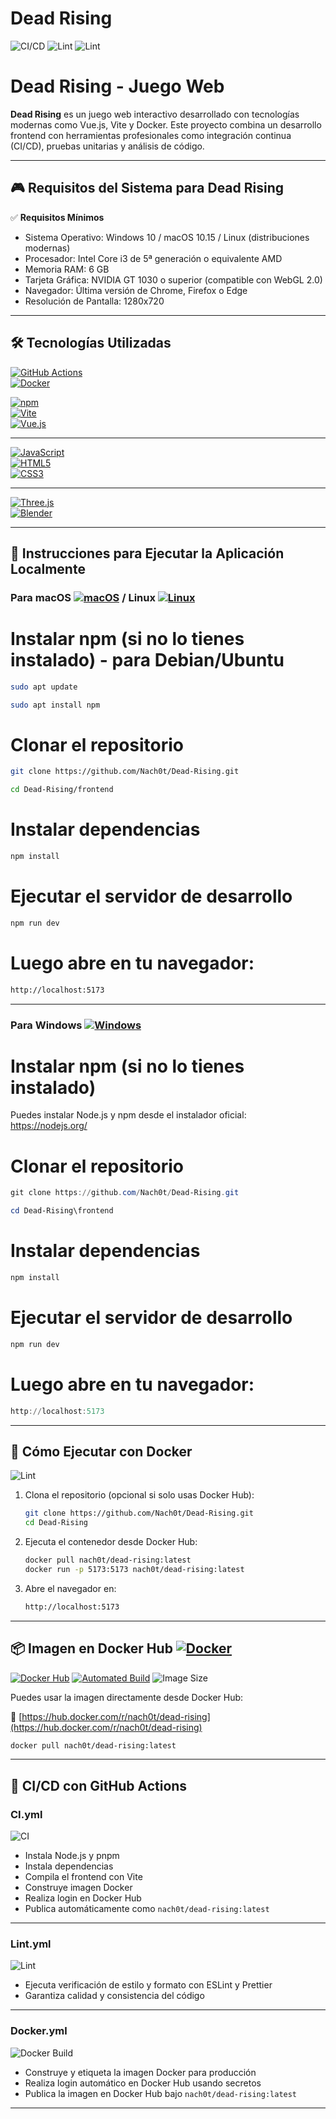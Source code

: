 # Dead Rising

![CI/CD](https://github.com/Nach0t/Dead-Rising/actions/workflows/CI.yml/badge.svg)
![Lint](https://github.com/Nach0t/Dead-Rising/actions/workflows/Lint.yml/badge.svg)
![Lint](https://github.com/Nach0t/Dead-Rising/actions/workflows/docker.yml/badge.svg)


# Dead Rising - Juego Web

**Dead Rising** es un juego web interactivo desarrollado con tecnologías modernas como Vue.js, Vite y Docker. Este proyecto combina un desarrollo frontend con herramientas profesionales como integración continua (CI/CD), pruebas unitarias y análisis de código.

---

## 🎮 Requisitos del Sistema para Dead Rising

✅ **Requisitos Mínimos**
- Sistema Operativo: Windows 10 / macOS 10.15 / Linux (distribuciones modernas)
- Procesador: Intel Core i3 de 5ª generación o equivalente AMD
- Memoria RAM: 6 GB
- Tarjeta Gráfica: NVIDIA GT 1030 o superior (compatible con WebGL 2.0)
- Navegador: Última versión de Chrome, Firefox o Edge
- Resolución de Pantalla: 1280x720

---

## 🛠 Tecnologías Utilizadas

[![GitHub Actions](https://img.shields.io/badge/GitHub%20Actions-2088FF?style=for-the-badge&logo=github-actions&logoColor=white)](https://github.com/features/actions)  
[![Docker](https://img.shields.io/badge/Docker-2496ED?style=for-the-badge&logo=docker&logoColor=white)](https://www.docker.com/)

[![npm](https://img.shields.io/badge/npm-CB0000?style=for-the-badge&logo=npm&logoColor=white)](https://www.npmjs.com/)  
[![Vite](https://img.shields.io/badge/Vite-646CFF?style=for-the-badge&logo=vite&logoColor=FFD62E)](https://vitejs.dev/)  
[![Vue.js](https://img.shields.io/badge/Vue.js-35495E?style=for-the-badge&logo=vue.js&logoColor=4FC08D)](https://vuejs.org/)

---

[![JavaScript](https://img.shields.io/badge/JavaScript-F7DF1E?style=for-the-badge&logo=javascript&logoColor=black)]()  
[![HTML5](https://img.shields.io/badge/HTML5-E34F26?style=for-the-badge&logo=html5&logoColor=white)]()  
[![CSS3](https://img.shields.io/badge/CSS3-1572B6?style=for-the-badge&logo=css3&logoColor=white)]()

---

[![Three.js](https://img.shields.io/badge/Three.js-000?style=for-the-badge&logo=threedotjs&logoColor=fff)](#)  
[![Blender](https://img.shields.io/badge/Blender-%23F5792A.svg?style=for-the-badge&logo=blender&logoColor=white)](#)

---

## 🚀 Instrucciones para Ejecutar la Aplicación Localmente

### Para macOS [![macOS](https://img.shields.io/badge/macOS-000000?logo=apple&logoColor=F0F0F0)](#)  / Linux [![Linux](https://img.shields.io/badge/Linux-FCC624?logo=linux&logoColor=black)](#)

# Instalar npm (si no lo tienes instalado) - para Debian/Ubuntu

```bash
sudo apt update
```

```bash
sudo apt install npm
```

# Clonar el repositorio

```bash
git clone https://github.com/Nach0t/Dead-Rising.git
```

```bash
cd Dead-Rising/frontend
```

# Instalar dependencias

```bash
npm install
```

# Ejecutar el servidor de desarrollo

```bash
npm run dev
```

# Luego abre en tu navegador:

```bash
http://localhost:5173
```

---

### Para Windows  [![Windows](https://custom-icon-badges.demolab.com/badge/Windows-0078D6?logo=windows11&logoColor=white)](#)

# Instalar npm (si no lo tienes instalado)

Puedes instalar Node.js y npm desde el instalador oficial:  
https://nodejs.org/

# Clonar el repositorio

```powershell
git clone https://github.com/Nach0t/Dead-Rising.git
```

```powershell
cd Dead-Rising\frontend
```

# Instalar dependencias

```powershell
npm install
```

# Ejecutar el servidor de desarrollo

```powershell
npm run dev
```

# Luego abre en tu navegador:

```powershell
http://localhost:5173
```

---



## 🐳 Cómo Ejecutar con Docker

![Lint](https://github.com/Nach0t/Dead-Rising/actions/workflows/docker.yml/badge.svg)

1. Clona el repositorio (opcional si solo usas Docker Hub):

   ```bash
   git clone https://github.com/Nach0t/Dead-Rising.git
   cd Dead-Rising
   ```

2. Ejecuta el contenedor desde Docker Hub:

   ```bash
   docker pull nach0t/dead-rising:latest
   docker run -p 5173:5173 nach0t/dead-rising:latest
   ```

3. Abre el navegador en:

   ```bash
   http://localhost:5173
   ```

---

## 📦 Imagen en Docker Hub [![Docker](https://img.shields.io/badge/Docker-2496ED?logo=docker&logoColor=fff)](#)

[![Docker Hub](https://img.shields.io/badge/Docker--Hub-nach0t%2Fdead--rising-blue?style=for-the-badge&logo=docker)](https://hub.docker.com/r/nach0t/dead-rising)
[![Automated Build](https://img.shields.io/docker/automated/nach0t/dead-rising?style=for-the-badge)](https://hub.docker.com/r/nach0t/dead-rising)
![Image Size](https://img.shields.io/docker/image-size/nach0t/dead-rising/latest?style=for-the-badge)

Puedes usar la imagen directamente desde Docker Hub:

🔗 [https://hub.docker.com/r/nach0t/dead-rising](https://hub.docker.com/r/nach0t/dead-rising)

```bash
docker pull nach0t/dead-rising:latest
```

---


## 🔄 CI/CD con GitHub Actions


### CI.yml

![CI](https://github.com/Nach0t/Dead-Rising/actions/workflows/CI.yml/badge.svg)

- Instala Node.js y pnpm
- Instala dependencias
- Compila el frontend con Vite
- Construye imagen Docker
- Realiza login en Docker Hub
- Publica automáticamente como `nach0t/dead-rising:latest`

---

### Lint.yml

![Lint](https://github.com/Nach0t/Dead-Rising/actions/workflows/Lint.yml/badge.svg)

- Ejecuta verificación de estilo y formato con ESLint y Prettier
- Garantiza calidad y consistencia del código

---

### Docker.yml

![Docker Build](https://github.com/Nach0t/Dead-Rising/actions/workflows/docker.yml/badge.svg)

- Construye y etiqueta la imagen Docker para producción
- Realiza login automático en Docker Hub usando secretos
- Publica la imagen en Docker Hub bajo `nach0t/dead-rising:latest`


---

